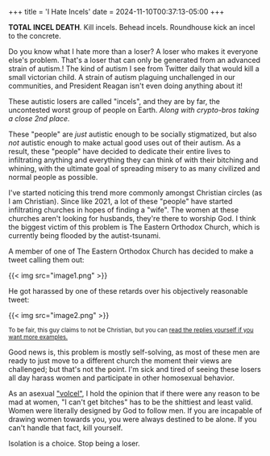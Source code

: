 +++
title = 'I Hate Incels'
date = 2024-11-10T00:37:13-05:00
+++

**TOTAL INCEL DEATH**. Kill incels. Behead incels. Roundhouse kick an incel to the concrete.

Do you know what I hate more than a loser? A loser who makes it everyone else's problem. That's a loser that can only be generated from an advanced strain of autism.! The kind of autism I see from Twitter daily that would kill a small victorian child. A strain of autism plaguing unchallenged in our communities, and President Reagan isn't even doing anything about it!

These autistic losers are called "incels", and they are by far, the uncontested worst group of people on Earth. *Along with crypto-bros taking a close 2nd place.*

These "people" are *just* autistic enough to be socially stigmatized, but also *not* autistic enough to make actual good uses out of their autism. As a result, these "people" have decided to dedicate their entire lives to infiltrating anything and everything they can think of with their bitching and whining, with the ultimate goal of spreading misery to as many civilized and normal people as possible.

I've started noticing this trend more commonly amongst Christian circles (as I am Christian). Since like 2021, a lot of these "people" have started infiltrating churches in hopes of finding a "wife". The women at these churches aren't looking for husbands, they're there to worship God. I think the biggest victim of this problem is The Eastern Orthodox Church, which is currently being flooded by the autist-tsunami.

A member of one of The Eastern Orthodox Church has decided to make a tweet calling them out:

{{< img src="image1.png" >}}

He got harassed by one of these retards over his objectively reasonable tweet:

{{< img src="image2.png" >}}

<small>To be fair, this guy claims to not be Christian, but you can <a href="https://x.com/AudioScribeOW/status/1855022430026334378">read the replies yourself if you want more examples.</a></small>

Good news is, this problem is mostly self-solving, as most of these men are ready to just move to a different church the moment their views are challenged; but that's not the point. I'm sick and tired of seeing these losers all day harass women and participate in other homosexual behavior.

As an asexual ["volcel"](https://en.wiktionary.org/wiki/volcel), I hold the opinion that if there were any reason to be mad at women, "I can't get bitches" has to be the shittiest and least valid. Women were literally designed by God to follow men. If you are incapable of drawing women towards you, you were always destined to be alone. If you can't handle that fact, kill yourself.

Isolation is a choice. Stop being a loser.